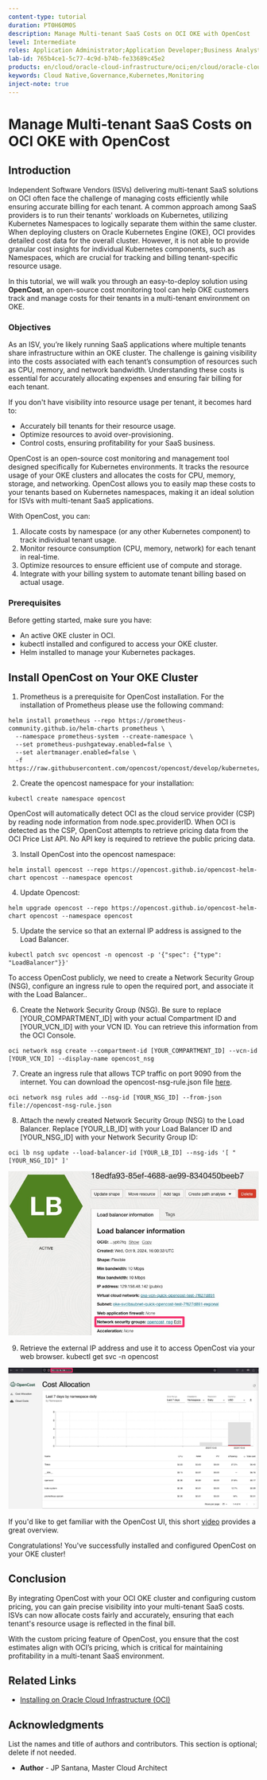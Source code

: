 ```yaml
---
content-type: tutorial
duration: PT0H60M0S
description: Manage Multi-tenant SaaS Costs on OCI OKE with OpenCost
level: Intermediate
roles: Application Administrator;Application Developer;Business Analyst;Business Owner;Business User;DevOps Engineer;Developer;IT;Power User;Technology Manager
lab-id: 765b4ce1-5c77-4c9d-b74b-fe33689c45e2
products: en/cloud/oracle-cloud-infrastructure/oci;en/cloud/oracle-cloud-infrastructure/oke
keywords: Cloud Native,Governance,Kubernetes,Monitoring
inject-note: true
---
```


# Manage Multi-tenant SaaS Costs on OCI OKE with OpenCost

## Introduction

Independent Software Vendors (ISVs) delivering multi-tenant SaaS solutions on OCI often face the challenge of managing costs efficiently while ensuring accurate billing for each tenant. A common approach among SaaS providers is to run their tenants' workloads on Kubernetes, utilizing Kubernetes Namespaces to logically separate them within the same cluster. When deploying clusters on Oracle Kubernetes Engine (OKE), OCI provides detailed cost data for the overall cluster. However, it is not able to provide granular cost insights for individual Kubernetes components, such as Namespaces, which are crucial for tracking and billing tenant-specific resource usage.

In this tutorial, we will walk you through an easy-to-deploy solution using **OpenCost**, an open-source cost monitoring tool can help OKE customers track and manage costs for their tenants in a multi-tenant environment on OKE.

### Objectives

As an ISV, you’re likely running SaaS applications where multiple tenants share infrastructure within an OKE cluster. The challenge is gaining visibility into the costs associated with each tenant’s consumption of resources such as CPU, memory, and network bandwidth. Understanding these costs is essential for accurately allocating expenses and ensuring fair billing for each tenant.

If you don't have visibility into resource usage per tenant, it becomes hard to:

- Accurately bill tenants for their resource usage.
- Optimize resources to avoid over-provisioning.
- Control costs, ensuring profitability for your SaaS business.

OpenCost is an open-source cost monitoring and management tool designed specifically for Kubernetes environments. It tracks the resource usage of your OKE clusters and allocates the costs for CPU, memory, storage, and networking. OpenCost allows you to easily map these costs to your tenants based on Kubernetes namespaces, making it an ideal solution for ISVs with multi-tenant SaaS applications.

With OpenCost, you can:

1. Allocate costs by namespace (or any other Kubernetes component) to track individual tenant usage.
2. Monitor resource consumption (CPU, memory, network) for each tenant in real-time.
3. Optimize resources to ensure efficient use of compute and storage.
4. Integrate with your billing system to automate tenant billing based on actual usage.

### Prerequisites

Before getting started, make sure you have:

- An active OKE cluster in OCI.
- kubectl installed and configured to access your OKE cluster.
- Helm installed to manage your Kubernetes packages.

<!-- Start your tasks here. Tasks must begin with a heading 2 (##). Create as many task sections as needed. -->

## Install OpenCost on Your OKE Cluster

1. Prometheus is a prerequisite for OpenCost installation. For the installation of Prometheus please use the following command:

```
helm install prometheus --repo https://prometheus-community.github.io/helm-charts prometheus \
  --namespace prometheus-system --create-namespace \
  --set prometheus-pushgateway.enabled=false \
  --set alertmanager.enabled=false \
  -f https://raw.githubusercontent.com/opencost/opencost/develop/kubernetes/prometheus/extraScrapeConfigs.yaml
```

2. Create the opencost namespace for your installation:

```
kubectl create namespace opencost
```

OpenCost will automatically detect OCI as the cloud service provider (CSP) by reading node information from node.spec.providerID. When OCI is detected as the CSP, OpenCost attempts to retrieve pricing data from the OCI Price List API. No API key is required to retrieve the public pricing data.

3. Install OpenCost into the opencost namespace:

```
helm install opencost --repo https://opencost.github.io/opencost-helm-chart opencost --namespace opencost
```

4. Update Opencost:

```
helm upgrade opencost --repo https://opencost.github.io/opencost-helm-chart opencost --namespace opencost
```

5. Update the service so that an external IP address is assigned to the Load Balancer.

```
kubectl patch svc opencost -n opencost -p '{"spec": {"type": "LoadBalancer"}}'
```

To access OpenCost publicly, we need to create a Network Security Group (NSG), configure an ingress rule to open the required port, and associate it with the Load Balancer..

6.  Create the Network Security Group (NSG). Be sure to replace [YOUR_COMPARTMENT_ID] with your actual Compartment ID and [YOUR_VCN_ID] with your VCN ID. You can retrieve this information from the OCI Console.

```
oci network nsg create --compartment-id [YOUR_COMPARTMENT_ID] --vcn-id [YOUR_VCN_ID] --display-name opencost_nsg
```

7. Create an ingress rule that allows TCP traffic on port 9090 from the internet. You can download the opencost-nsg-rule.json file [here](./files/opencost-nsg-rule.json).

```
oci network nsg rules add --nsg-id [YOUR_NSG_ID] --from-json file://opencost-nsg-rule.json
```

8. Attach the newly created Network Security Group (NSG) to the Load Balancer. Replace [YOUR_LB_ID] with your Load Balancer ID and [YOUR_NSG_ID] with your Network Security Group ID:

```
oci lb nsg update --load-balancer-id [YOUR_LB_ID] --nsg-ids '[ "[YOUR_NSG_ID]" ]'
```

![Attach NSG to Load Balancer](./images/nsg-to-lb.jpg)

9. Retrieve the external IP address and use it to access OpenCost via your web browser.
kubectl get svc -n opencost

![OpenCost opened on browser](./images/opencost-browser.jpg)

If you'd like to get familiar with the OpenCost UI, this short [video](https://youtu.be/lCP4Ci9Kcdg) provides a great overview.

Congratulations! You've successfully installed and configured OpenCost on your OKE cluster!

## Conclusion

By integrating OpenCost with your OCI OKE cluster and configuring custom pricing, you can gain precise visibility into your multi-tenant SaaS costs. ISVs can now allocate costs fairly and accurately, ensuring that each tenant's resource usage is reflected in the final bill.

With the custom pricing feature of OpenCost, you ensure that the cost estimates align with OCI’s pricing, which is critical for maintaining profitability in a multi-tenant SaaS environment.

## Related Links

- [Installing on Oracle Cloud Infrastructure (OCI)](https://www.opencost.io/docs/configuration/oracle)

## Acknowledgments

List the names and title of authors and contributors. This section is optional; delete if not needed.

- **Author** - JP Santana, Master Cloud Architect
